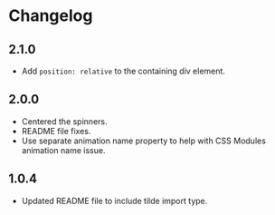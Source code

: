 # Changelog

## 2.1.0

- Add `position: relative` to the containing div element.

## 2.0.0

- Centered the spinners.
- README file fixes.
- Use separate animation name property to help with CSS Modules animation name issue.

## 1.0.4

- Updated README file to include tilde import type.
